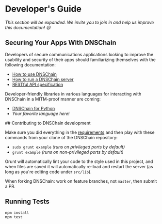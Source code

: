 # Developer's Guide

_This section will be expanded. We invite you to join in and help us improve this documentation! :smile:_

## Securing Your Apps With DNSChain

Developers of secure communications applications looking to improve the usability and security of their apps should familiarizing themselves with the following documentation:

- [How to use DNSChain](How-do-I-use-it.md)
- [How to run a DNSChain server](How-do-I-run-my-own.md)
- [RESTful API specification](What-is-it.md#metaTLD)

Developer-friendly libraries in various languages for interacting with DNSChain in a MITM-proof manner are coming:

- [DNSChain for Python](https://github.com/okTurtles/pydnschain)
- _Your favorite language here!_

<a name="Working"/>
## Contributing to DNSChain development

Make sure you did everything in the [requirements](How-do-I-run-my-own.md#Requirements) and then play with these commands from your clone of the DNSChain repository:

- `sudo grunt example` _(runs on privileged ports by default)_
- `grunt example` _(runs on non-privileged ports by default)_

Grunt will automatically lint your code to the style used in this project, and when files are saved it will automatically re-load and restart the server (as long as you're editing code under `src/lib`).

When forking DNSChain: work on feature branches, not `master`, then submit a PR.

## Running Tests

    npm install
    npm test
